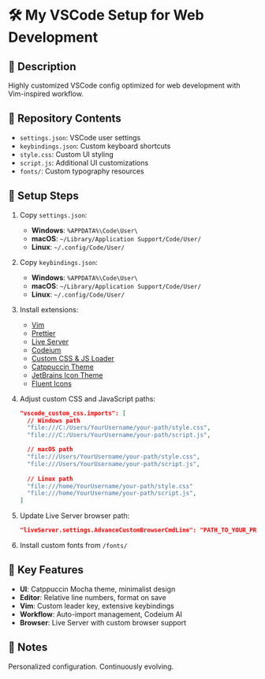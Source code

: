 # 🛠️ My VSCode Setup for Web Development

## 📄 Description
Highly customized VSCode config optimized for web development with Vim-inspired workflow.

## 📂 Repository Contents
- `settings.json`: VSCode user settings
- `keybindings.json`: Custom keyboard shortcuts
- `style.css`: Custom UI styling
- `script.js`: Additional UI customizations
- `fonts/`: Custom typography resources

## 🚀 Setup Steps
1. Copy `settings.json`:
   - **Windows**: `%APPDATA%\Code\User\`
   - **macOS**: `~/Library/Application Support/Code/User/`
   - **Linux**: `~/.config/Code/User/`

2. Copy `keybindings.json`:
   - **Windows**: `%APPDATA%\Code\User\`
   - **macOS**: `~/Library/Application Support/Code/User/`
   - **Linux**: `~/.config/Code/User/`

3. Install extensions:
   - [Vim](https://marketplace.visualstudio.com/items?itemName=vscodevim.vim)
   - [Prettier](https://marketplace.visualstudio.com/items?itemName=esbenp.prettier-vscode)
   - [Live Server](https://marketplace.visualstudio.com/items?itemName=ritwickdey.LiveServer)
   - [Codeium](https://marketplace.visualstudio.com/items?itemName=Codeium.codeium)
   - [Custom CSS & JS Loader](https://marketplace.visualstudio.com/items?itemName=be5invis.vscode-custom-css)
   - [Catppuccin Theme](https://marketplace.visualstudio.com/items?itemName=Catppuccin.catppuccin-vsc)
   - [JetBrains Icon Theme](https://marketplace.visualstudio.com/items?itemName=chadalen.vscode-jetbrains-icon-theme)
   - [Fluent Icons](https://marketplace.visualstudio.com/items?itemName=miguelsolorio.fluent-iconsS )

4. Adjust custom CSS and JavaScript paths:
   ```json
   "vscode_custom_css.imports": [
     // Windows path
     "file:///C:/Users/YourUsername/your-path/style.css",
     "file:///C:/Users/YourUsername/your-path/script.js",

     // macOS path
     "file:///Users/YourUsername/your-path/style.css",
     "file:///Users/YourUsername/your-path/script.js",
     
     // Linux path
     "file:///home/YourUsername/your-path/style.css"
     "file:///home/YourUsername/your-path/script.js",
   ]
   ```

5. Update Live Server browser path:
   ```json
   "liveServer.settings.AdvanceCustomBrowserCmdLine": "PATH_TO_YOUR_PREFERRED_BROWSER"
   ```

6. Install custom fonts from `/fonts/`

## 🎨 Key Features
- **UI**: Catppuccin Mocha theme, minimalist design
- **Editor**: Relative line numbers, format on save
- **Vim**: Custom leader key, extensive keybindings
- **Workflow**: Auto-import management, Codeium AI
- **Browser**: Live Server with custom browser support

## 📝 Notes
Personalized configuration. Continuously evolving.